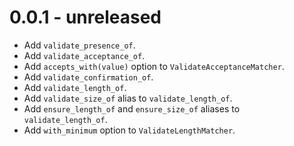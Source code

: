 # 0.0.1 - unreleased

+ Add `validate_presence_of`.
+ Add `validate_acceptance_of`.
+ Add `accepts_with(value)` option to `ValidateAcceptanceMatcher`.
+ Add `validate_confirmation_of`.
+ Add `validate_length_of`.
+ Add `validate_size_of` alias to `validate_length_of`.
+ Add `ensure_length_of` and `ensure_size_of` aliases to `validate_length_of`.
+ Add `with_minimum` option to `ValidateLengthMatcher`.
